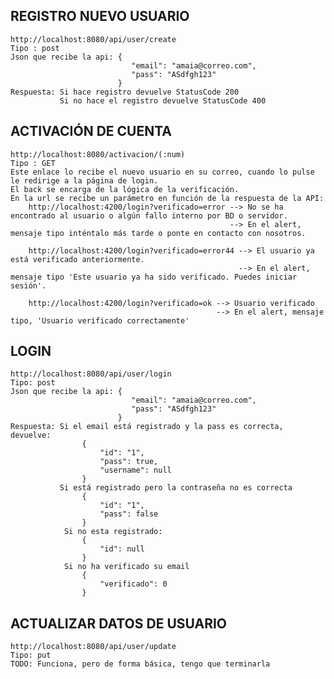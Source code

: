 ## REGISTRO NUEVO USUARIO
    http://localhost:8080/api/user/create
    Tipo : post
    Json que recibe la api: {
                               "email": "amaia@correo.com",
                               "pass": "ASdfgh123"
                            }
    Respuesta: Si hace registro devuelve StatusCode 200
               Si no hace el registro devuelve StatusCode 400

## ACTIVACIÓN DE CUENTA
    http://localhost:8080/activacion/(:num)
    Tipo : GET
    Este enlace lo recibe el nuevo usuario en su correo, cuando lo pulse le redirige a la página de login.
    El back se encarga de la lógica de la verificación.
    En la url se recibe un parámetro en función de la respuesta de la API:
        http://localhost:4200/login?verificado=error --> No se ha encontrado al usuario o algún fallo interno por BD o servidor.    
                                                     --> En el alert, mensaje tipo inténtalo más tarde o ponte en contacto con nosotros.

        http://localhost:4200/login?verificado=error44 --> El usuario ya está verificado anteriormente.
                                                       --> En el alert, mensaje tipo 'Este usuario ya ha sido verificado. Puedes iniciar sesión'.

        http://localhost:4200/login?verificado=ok --> Usuario verificado
                                                  --> En el alert, mensaje tipo, 'Usuario verificado correctamente'

## LOGIN
    http://localhost:8080/api/user/login
    Tipo: post
    Json que recibe la api: {
                               "email": "amaia@correo.com",
                               "pass": "ASdfgh123"
                            }
    Respuesta: Si el email está registrado y la pass es correcta, devuelve:
                    {
                        "id": "1",
                        "pass": true,
                        "username": null
                    }
               Si está registrado pero la contraseña no es correcta
                    {
                        "id": "1",
                        "pass": false
                    }   
                Si no esta registrado:
                    {
                        "id": null
                    }
                Si no ha verificado su email
                    {
                        "verificado": 0
                    }

## ACTUALIZAR DATOS DE USUARIO         
    http://localhost:8080/api/user/update
    Tipo: put
    TODO: Funciona, pero de forma básica, tengo que terminarla

